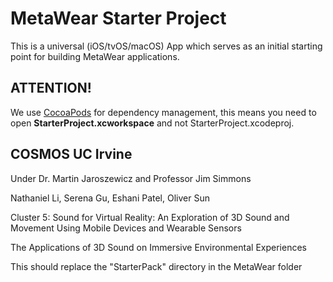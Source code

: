 # MetaWear Starter Project
This is a universal (iOS/tvOS/macOS) App which serves as an initial starting point for building MetaWear applications.

## ATTENTION!
We use [CocoaPods](http://cocoapods.org) for dependency management, this means you need to open **StarterProject.xcworkspace** and not StarterProject.xcodeproj.

## COSMOS UC Irvine
Under Dr. Martin Jaroszewicz and Professor Jim Simmons

Nathaniel Li, Serena Gu, Eshani Patel, Oliver Sun

Cluster 5: Sound for Virtual Reality: An Exploration of 3D Sound and Movement Using Mobile Devices and Wearable Sensors

The Applications of 3D Sound on Immersive Environmental Experiences


This should replace the "StarterPack" directory in the MetaWear folder 
